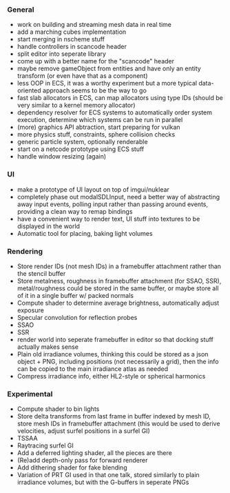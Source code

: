 ### General
- work on building and streaming mesh data in real time
- add a marching cubes implementation
- start merging in nscheme stuff
- handle controllers in scancode header
- split editor into seperate library
- come up with a better name for the "scancode" header
- maybe remove gameObject from entities
  and have only an entity transform (or even have that as a component)
- less OOP in ECS, it was a worthy experiment but a more typical data-oriented
  approach seems to be the way to go
- fast slab allocators in ECS, can map allocators using type IDs
  (should be very similar to a kernel memory allocator)
- dependency resolver for ECS systems to automatically order system execution,
  determine which systems can be run in parallel
- (more) graphics API abtraction, start preparing for vulkan
- more physics stuff, constraints, sphere collision checks
- generic particle system, optionally renderable
- start on a netcode prototype using ECS stuff
- handle window resizing (again)

### UI
- make a prototype of UI layout on top of imgui/nuklear
- completely phase out modalSDLInput, need a better way of abstracting
  away input events, polling input rather than passing around events,
  providing a clean way to remap bindings
- have a convenient way to render text, UI stuff into textures to be
  displayed in the world
- Automatic tool for placing, baking light volumes

### Rendering
- Store render IDs (not mesh IDs) in a framebuffer attachment rather than the
  stencil buffer
- Store metalness, roughness in framebuffer attachment (for SSAO, SSR),
  metal/roughness could be stored in the same buffer, or maybe store all of it
  in a single buffer w/ packed normals
- Compute shader to determine average brightness, automatically adjust exposure
- Specular convolution for reflection probes
- SSAO
- SSR
- render world into seperate framebuffer in editor so that docking stuff
  actually makes sense
- Plain old irradiance volumes, thinking this could be stored as
  a json object + PNG, including positions (not necessarily a grid),
  then the info can be copied to the main irradiance atlas as needed
- Compress irradiance info, either HL2-style or spherical harmonics

### Experimental
- Compute shader to bin lights
- Store delta transforms from last frame in buffer indexed by mesh ID,
  store mesh IDs in framebuffer attachment
  (this would be used to derive velocities, adjust surfel positions in a surfel GI)
- TSSAA
- Raytracing surfel GI
- Add a deferred lighting shader, all the pieces are there
- (Re)add depth-only pass for forward renderer 
- Add dithering shader for fake blending
- Variation of PRT GI used in that one talk, stored similarly to plain
  irradiance volumes, but with the G-buffers in seperate PNGs

